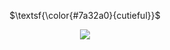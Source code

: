 <p align="center">
$\textsf{\color{#7a32a0}{cutieful}}$
<p align="center">


<img src="https://i.imgur.com/4ZP7yXS.png" />

